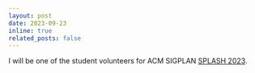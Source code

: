 ```yaml
---
layout: post
date: 2023-09-23
inline: true
related_posts: false
---
```


I will be one of the student volunteers for ACM SIGPLAN [SPLASH 2023](https://2023.splashcon.org/). 
